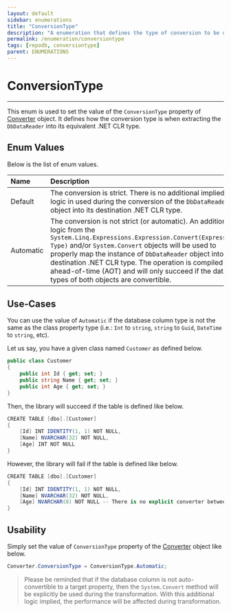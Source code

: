 ```yaml
---
layout: default
sidebar: enumerations
title: "ConversionType"
description: "A enumeration that defines the type of conversion to be used when extracting a data from/to the database."
permalink: /enumeration/conversiontype
tags: [repodb, conversiontype]
parent: ENUMERATIONS
---
```


# ConversionType

---

This enum is used to set the value of the `ConversionType` property of [Converter](/mapper/converter) object. It defines how the conversion type is when extracting the `DbDataReader` into its equivalent .NET CLR type.

## Enum Values

Below is the list of enum values.

| Name | Description |
|:-----|:------------|
| Default | The conversion is strict. There is no additional implied logic in used during the conversion of the `DbDataReader` object into its destination .NET CLR type. |
| Automatic | The conversion is not strict (or automatic). An additional logic from the `System.Linq.Expressions.Expression.Convert(Expression, Type)` and/or `System.Convert` objects will be used to properly map the instance of `DbDataReader` object into its destination .NET CLR type. The operation is compiled ahead-of-time (AOT) and will only succeed if the data types of both objects are convertible. |

## Use-Cases

You can use the value of `Automatic` if the database column type is not the same as the class property type (i.e.: `Int` to `string`, `string` to `Guid`, `DateTime` to `string`, etc).

Let us say, you have a given class named `Customer` as defined below.

```csharp
public class Customer
{
    public int Id { get; set; }
    public string Name { get; set; }
    public int Age { get; set; }
}
```

Then, the library will succeed if the table is defined like below.

```csharp
CREATE TABLE [dbo].[Customer]
{
    [Id] INT IDENTITY(1, 1) NOT NULL,
    [Name] NVARCHAR(32) NOT NULL,
    [Age] INT NOT NULL
}
```

However, the library will fail if the table is defined like below.

```csharp
CREATE TABLE [dbo].[Customer]
{
    [Id] INT IDENTITY(1, 1) NOT NULL,
    [Name] NVARCHAR(32) NOT NULL,
    [Age] NVARCHAR(8) NOT NULL -- There is no explicit converter between STRING and INT
}
```

## Usability

Simply set the value of `ConversionType` property of the [Converter](/class/converter) object like below.

```csharp
Converter.ConversionType = ConversionType.Automatic;
```

> Please be reminded that if the database column is not auto-convertible to a target property, then the `System.Convert` method will be explicitly be used during the transformation. With this additional logic implied, the performance will be affected during transformation.